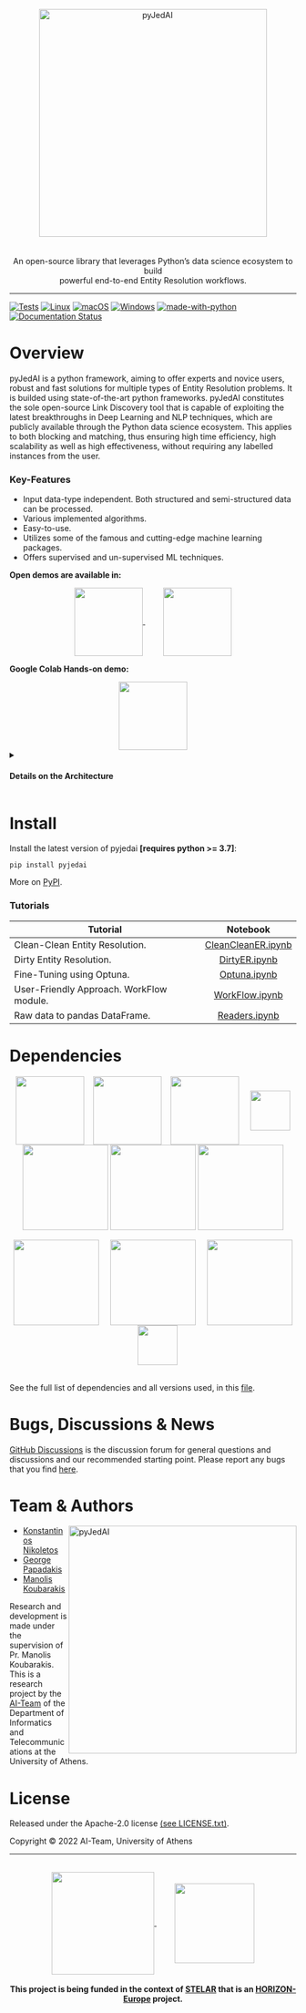 <div align="center">
<br>
<img align="center" src="https://github.com/Nikoletos-K/pyJedAI/blob/main/documentation/pyjedai.logo.drawio.png?raw=true" alt="pyJedAI" width="400"/>
</div>
<br><br>
<div align="center">
An open-source library that leverages Python’s data science ecosystem to build <br> powerful end-to-end Entity Resolution workflows.
</div>

---

[![Tests](https://github.com/Nikoletos-K/pyJedAI/actions/workflows/tests.yml/badge.svg?branch=main)](https://github.com/Nikoletos-K/pyJedAI/actions/workflows/tests.yml)
[![Linux](https://svgshare.com/i/Zhy.svg)](https://svgshare.com/i/Zhy.svg)
[![macOS](https://svgshare.com/i/ZjP.svg)](https://svgshare.com/i/ZjP.svg)
[![Windows](https://svgshare.com/i/ZhY.svg)](https://svgshare.com/i/ZhY.svg)
[![made-with-python](https://img.shields.io/badge/Made%20with-Python-1f425f.svg)](https://www.python.org/)
<a href='https://pyjedai.readthedocs.io/en/latest/?badge=latest'>
    <img src='https://readthedocs.org/projects/pyjedai/badge/?version=latest' alt='Documentation Status' />
</a>

# Overview

pyJedAI is a python framework, aiming to offer experts and novice users, robust and fast solutions for multiple types of Entity Resolution problems. It is builded using state-of-the-art python frameworks. pyJedAI constitutes the sole open-source Link Discovery tool that is capable of exploiting the latest breakthroughs in Deep Learning and NLP techniques, which are publicly available through the Python data science ecosystem. This applies to both blocking and matching, thus ensuring high time efficiency, high scalability as well as high effectiveness, without requiring any labelled instances from the user.

### Key-Features

- Input data-type independent. Both structured and semi-structured data can be processed.
- Various implemented algorithms.
- Easy-to-use.
- Utilizes some of the famous and cutting-edge machine learning packages.
- Offers supervised and un-supervised ML techniques.

__Open demos are available in:__

<div align="center">
<a href="https://nbviewer.org/github/Nikoletos-K/pyJedAI/blob/main/tutorials/Demo.ipynb">
<img align="center" src="https://nbviewer.org/static/img/nav_logo.svg" width=120/> 
</a>  &nbsp;&nbsp;&nbsp;&nbsp;&nbsp;&nbsp;&nbsp;
<a href="https://github.com/Nikoletos-K/pyJedAI/blob/main/tutorials/Demo.ipynb">
<img align="center" src="https://miro.medium.com/max/1400/1*Edn_LpbSpLeNKfWkEdG2Jg.png" width=120/> 
</a>
</div>

__Google Colab Hands-on demo:__ 

<div align="center">
<a href="https://colab.research.google.com/drive/18VgEOKAc2ObFFxDNb2sjhBLKKsNvfEPo?usp=sharing">
<img align="center" src="https://3.bp.blogspot.com/-apoBeWFycKQ/XhKB8fEprwI/AAAAAAAACM4/Sl76yzNSNYwlShIBrheDAum8L9qRtWNdgCLcBGAsYHQ/s1600/colab.png" width=120/> 
</a>
</div>



<details>
<summary><h4>Details on the Architecture</h4></summary>
<br>
The purpose of this framework is to demonstrate how ER can be accomplished by expert and novice users in an intuitive, yet efficient and effective way. pyJedai addresses the following task: Given a source and a target dataset, S and T, respectively, discover the set of links L = {(s,owl:sameAS, t)|s ∈ S ∧ t ∈ T}. Its architecture appears in the bellow figure. The first module is the data reader, which specifies the user input. pyJedAI supports both semi-structured and structured data as input. The former, which include SPARQL endpoints and RDF/OWL dumps, are read by <a href="https://rdflib.dev">RDFLib</a>. The latter, which include relational databases as well as CSV and JSON files, are read by <a href="https://pandas.pydata.org">pandas</a>. In this way, pyJedAI is able to interlink any combination of semi-structured and structured data sources, which is a unique feature. <img align="right" src="https://github.com/Nikoletos-K/pyJedAI/blob/main/documentation/demo-architecture.png?raw=true?raw=true" alt="pyJedAI-Architecture" width="500"/> The second step in pyJedAI’s pipeline performs block building, a coarsegrained process that clusters together similar entities. The end result consists of a set of candidate pairs, which are examined analytically by the subsequent steps. pyJedAI implements the same established methods for similarity joins and blocking as JedAI, such as Standard Blocking and Sorted Neighborhood, but goes beyond all Link Discovery tools by incorporating recent, state-of-the-art libraries for nearest neighbor search like <a href="https://falconn-lib.org">FALCONN</a> and <a href="https://github.com/facebookresearch/faiss">FAISS</a>. <br>

<br>

 The entity matching step estimates the actual similarity between the candidate pairs. Unlike all other Link Discovery tools, which rely exclusively on string similarity measures like edit distance and Jaccard coefficient, pyJedAI leverages the latest advanced NLP techniques, like pre-trained embeddings (e.g., word2vect, fastText and Glove) and transformer language models (i.e., BERT and its variants). More specifically, pyJedAI supports packages like <a href="https://github.com/luozhouyang/python-string-similarity">strsimpy</a>, <a href="https://radimrehurek.com/gensim/">Gensim</a>and <a href="https://huggingface.co">Hugging Face</a>. This unique feature boosts pyJedAI’s accuracy to a significant extent, without requiring any labelled instances from the user. The last step performs entity clustering to further increase the accuracy. The relevant techniques consider the global information provided by the similarity scores of all candidate pairs in order to take local decisions for each pair of entity descriptions. pyJedAI implements and offers the same established algorithms as JedAI, using <a href="https://networkx.org">NetworkX</a> to ensure high time efficiency. Finally, users are able to evaluate, visualize and store the results of the selected pipeline through the intuitive interface of Jupyter notebooks. In this way, pyJedAI facilitates its use by researchers and practitioners that are familiar with the data science ecosystem, regardless of their familiarity with ER and Link
Discovery, in general.

</details>

# Install

Install the latest version of pyjedai __[requires python >= 3.7]__:
```
pip install pyjedai
```

More on [PyPI](pypi.org/project/pyjedai/).


### Tutorials

| Tutorial | Notebook |
|---|:-:|
| Clean-Clean Entity Resolution.| [CleanCleanER.ipynb](https://github.com/Nikoletos-K/pyJedAI/blob/main/tutorials/CleanCleanER.ipynb) |
| Dirty Entity Resolution. | [DirtyER.ipynb](https://github.com/Nikoletos-K/pyJedAI/blob/main/tutorials/DirtyER.ipynb)|
| Fine-Tuning using Optuna. | [Optuna.ipynb](https://github.com/Nikoletos-K/pyJedAI/blob/main/tutorials/Optuna.ipynb) |
| User-Friendly Approach. WorkFlow module. | [WorkFlow.ipynb](https://github.com/Nikoletos-K/pyJedAI/blob/main/tutorials/WorkFlow.ipynb) |
| Raw data to pandas DataFrame. | [Readers.ipynb](https://github.com/Nikoletos-K/pyJedAI/blob/main/tutorials/Readers.ipynb) |

# Dependencies

<div align="center">
<img align="center" src="https://upload.wikimedia.org/wikipedia/commons/thumb/e/ed/Pandas_logo.svg/2560px-Pandas_logo.svg.png" width=120/> &nbsp;&nbsp;
<img align="center" src="https://upload.wikimedia.org/wikipedia/commons/thumb/3/31/NumPy_logo_2020.svg/1280px-NumPy_logo_2020.svg.png" width=120/> &nbsp;&nbsp;
<img align="center" src="https://logoeps.com/wp-content/uploads/2012/10/python-logo-vector.png" width=120/> &nbsp;&nbsp;&nbsp;
<img align="center" src="https://upload.wikimedia.org/wikipedia/commons/thumb/3/38/Jupyter_logo.svg/883px-Jupyter_logo.svg.png" width=70/>  <br>
<img align="center" src="https://raw.githubusercontent.com/optuna/optuna/master/docs/image/optuna-logo.png" width=150/>
<img align="center" src="https://upload.wikimedia.org/wikipedia/commons/thumb/8/8a/Plotly_logo_for_digital_final_%286%29.png/1200px-Plotly_logo_for_digital_final_%286%29.png" width=150/>
<img align="center" src="https://www.fullstackpython.com/img/logos/scipy.png" width=150/>  <br><br>
<img align="center" src="https://www.kornosk.me/resources/language-model/featured.png" width=150/> &nbsp;&nbsp;&nbsp;
<img align="center" src="https://repository-images.githubusercontent.com/1349775/202c4680-8f7c-11e9-91c6-745fdcbeffe8" width=150/> &nbsp;&nbsp;&nbsp;
<img align="center" src="https://networkx.org/_static/networkx_logo.svg" width=150/> &nbsp;&nbsp;&nbsp;
<img align="center" src="https://raw.githubusercontent.com/RDFLib/OWL-RL/master/OWL-RL.png" width=70/> 
</div>

<br>

See the full list of dependencies and all versions used, in this [file](https://github.com/Nikoletos-K/pyJedAI/blob/main/requirements.txt).

# Bugs, Discussions & News

[GitHub Discussions](https://github.com/Nikoletos-K/pyJedAI/discussions) is the discussion forum for general questions and discussions and our recommended starting point. Please report any bugs that you find [here](https://github.com/Nikoletos-K/pyJedAI/issues).

# Team & Authors

<img align="right" src="https://www.di.uoa.gr/themes/corporate_lite/logo_en.png" alt="pyJedAI" width="400"/>

- [Konstantinos Nikoletos](https://nikoletos-k.github.io)
- [George Papadakis](https://gpapadis.wordpress.com)
- [Manolis Koubarakis](https://cgi.di.uoa.gr/~koubarak/)

Research and development is made under the supervision of Pr. Manolis Koubarakis. This is a research project by the [AI-Team](https://ai.di.uoa.gr) of the Department of Informatics and Telecommunications at the University of Athens.

# License

Released under the Apache-2.0 license [(see LICENSE.txt)](https://github.com/Nikoletos-K/pyJedAI/blob/main/LICENSE).

Copyright © 2022 AI-Team, University of Athens

<div align="center">
 <hr>
  <br>
 <a href="https://stelar-project.eu">
  <img align="center" src="https://stelar-project.eu/wp-content/uploads/2022/08/Logo-Stelar-1-f.png" width=180/>
 </a> &nbsp;&nbsp;&nbsp;&nbsp;&nbsp;&nbsp;&nbsp;
 <a href="https://ec.europa.eu/info/index_en">
  <img align="center" src="https://upload.wikimedia.org/wikipedia/commons/thumb/b/b7/Flag_of_Europe.svg/1200px-Flag_of_Europe.svg.png" width=140/>
 </a>
 <br><br>
 <b>This project is being funded in the context of <a href="https://stelar-project.eu">STELAR</a> that is an <a href="https://research-and-innovation.ec.europa.eu/funding/funding-opportunities/funding-programmes-and-open-calls/horizon-europe_en">HORIZON-Europe</a> project.</b><br>
</div>

